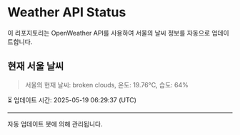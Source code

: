 
# Weather API Status

이 리포지토리는 OpenWeather API를 사용하여 서울의 날씨 정보를 자동으로 업데이트합니다.

## 현재 서울 날씨
> 서울의 현재 날씨: broken clouds, 온도: 19.76°C, 습도: 64%

⏳ 업데이트 시간: 2025-05-19 06:29:37 (UTC)

---
자동 업데이트 봇에 의해 관리됩니다.
